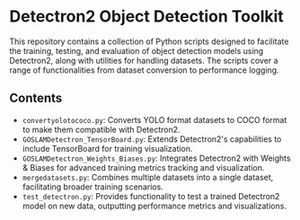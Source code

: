 # Detectron2 Object Detection Toolkit

This repository contains a collection of Python scripts designed to facilitate the training, testing, and evaluation of object detection models using Detectron2, along with utilities for handling datasets. The scripts cover a range of functionalities from dataset conversion to performance logging.

## Contents

- `convertyolotococo.py`: Converts YOLO format datasets to COCO format to make them compatible with Detectron2.
- `GOSLAMDetectron_TensorBoard.py`: Extends Detectron2's capabilities to include TensorBoard for training visualization.
- `GOSLAMDetectron_Weights_Biases.py`: Integrates Detectron2 with Weights & Biases for advanced training metrics tracking and visualization.
- `mergedatasets.py`: Combines multiple datasets into a single dataset, facilitating broader training scenarios.
- `test_detectron.py`: Provides functionality to test a trained Detectron2 model on new data, outputting performance metrics and visualizations.
